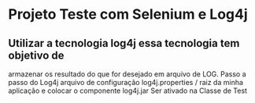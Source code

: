 # Projeto Teste com Selenium e Log4j

## Utilizar a tecnologia  log4j essa tecnologia tem objetivo de 
 armazenar os resultado do que for desejado em arquivo de LOG.
 Passo a  passo do Log4j
 arquivo de configuração log4j.properties / raiz da minha aplicação
 e colocar o componente log4j.jar 
 Ser ativado na Classe de Test
